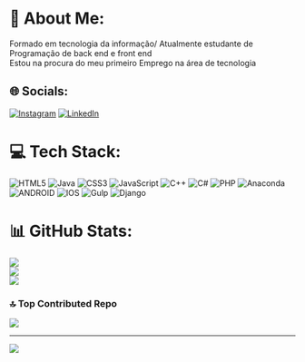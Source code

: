 # 💫 About Me:
Formado em tecnologia da informação/ Atualmente estudante de Programação de back end e front end <br> Estou na procura do meu primeiro Emprego na área de tecnologia 


## 🌐 Socials:
[![Instagram](https://img.shields.io/badge/Instagram-%23E4405F.svg?logo=Instagram&logoColor=white)](https://instagram.com/https://www.instagram.com/pedrobuenosz/) [![LinkedIn](https://img.shields.io/badge/LinkedIn-%230077B5.svg?logo=linkedin&logoColor=white)](https://linkedin.com/in/https://www.linkedin.com/in/pedro-joshua-106046154/) 

# 💻 Tech Stack:
![HTML5](https://img.shields.io/badge/html5-%23E34F26.svg?style=flat&logo=html5&logoColor=white) ![Java](https://img.shields.io/badge/java-%23ED8B00.svg?style=flat&logo=java&logoColor=white) ![CSS3](https://img.shields.io/badge/css3-%231572B6.svg?style=flat&logo=css3&logoColor=white) ![JavaScript](https://img.shields.io/badge/javascript-%23323330.svg?style=flat&logo=javascript&logoColor=%23F7DF1E) ![C++](https://img.shields.io/badge/c++-%2300599C.svg?style=flat&logo=c%2B%2B&logoColor=white) ![C#](https://img.shields.io/badge/c%23-%23239120.svg?style=flat&logo=c-sharp&logoColor=white) ![PHP](https://img.shields.io/badge/php-%23777BB4.svg?style=flat&logo=php&logoColor=white) ![Anaconda](https://img.shields.io/badge/Anaconda-%2344A833.svg?style=flat&logo=anaconda&logoColor=white) ![ANDROID](https://img.shields.io/badge/android-%2320232a.svg?style=flat&logo=android&logoColor=%a4c639) ![IOS](https://img.shields.io/badge/IOS-%2320232a.svg?style=flat&logo=apple&logoColor=white) ![Gulp](https://img.shields.io/badge/GULP-%23CF4647.svg?style=flat&logo=gulp&logoColor=white) ![Django](https://img.shields.io/badge/django-%23092E20.svg?style=flat&logo=django&logoColor=white)
# 📊 GitHub Stats:
![](https://github-readme-stats.vercel.app/api?username=Pedrojb1&theme=midnight-purple&hide_border=false&include_all_commits=false&count_private=false)<br/>
![](https://github-readme-streak-stats.herokuapp.com/?user=Pedrojb1&theme=midnight-purple&hide_border=false)<br/>
![](https://github-readme-stats.vercel.app/api/top-langs/?username=Pedrojb1&theme=midnight-purple&hide_border=false&include_all_commits=false&count_private=false&layout=compact)

### 🔝 Top Contributed Repo
![](https://github-contributor-stats.vercel.app/api?username=Pedrojb1&limit=5&theme=dark&combine_all_yearly_contributions=true)

---
[![](https://visitcount.itsvg.in/api?id=Pedrojb1&icon=0&color=0)](https://visitcount.itsvg.in)

<!-- Proudly created with GPRM ( https://gprm.itsvg.in ) -->